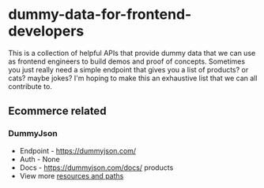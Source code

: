 # dummy-data-for-frontend-developers

This is a collection of helpful APIs that provide dummy data that we can use as frontend engineers to build demos and proof of concepts. Sometimes you just really need a simple endpoint that gives you a list of products? or cats? maybe jokes? I'm hoping to make this an exhaustive list that we can all contribute to.

## Ecommerce related

### DummyJson

- Endpoint - https://dummyjson.com/
- Auth - None
- Docs - https://dummyjson.com/docs/
  products
- View more [resources and paths](https://dummyjson.com/)
